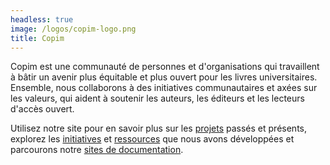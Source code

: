 ```yaml
---
headless: true
image: /logos/copim-logo.png
title: Copim
---
```


Copim est une communauté de personnes et d'organisations qui travaillent à bâtir un avenir plus équitable et plus ouvert pour les livres universitaires. Ensemble, nous collaborons à des initiatives communautaires et axées sur les valeurs, qui aident à soutenir les auteurs, les éditeurs et les lecteurs d'accès ouvert.

Utilisez notre site pour en savoir plus sur les <a href="/fr/#projects" class="highlight-Projects">projets</a> passés et présents, explorez les <a href="/fr/#initiatives" class="highlight-Initiatives">initiatives</a> et <a href="/fr/#resources" class="highlight-Resources">ressources</a> que nous avons développées et parcourons notre <a href="/fr/#documentation" class="highlight-Documentation">sites de documentation</a>.